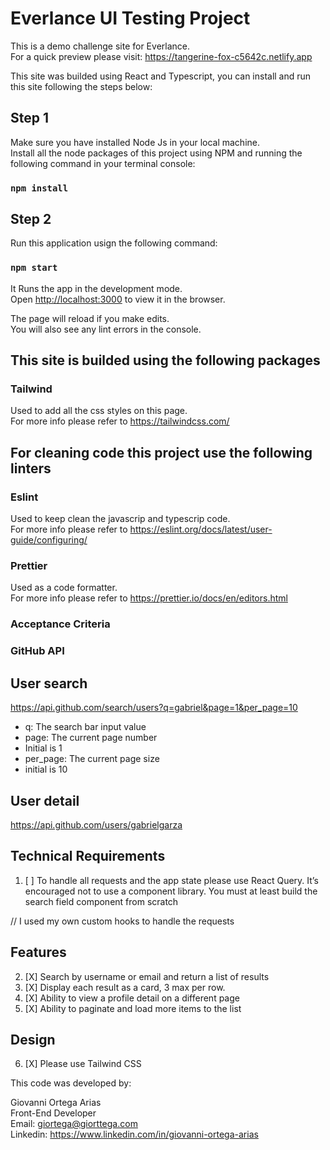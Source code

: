 # Everlance UI Testing Project

This is a demo challenge site for Everlance.\
For a quick preview please visit: https://tangerine-fox-c5642c.netlify.app

This site was builded using React and Typescript, you can install and run this site following the steps below:

## Step 1

Make sure you have installed Node Js in your local machine.\
Install all the node packages of this project using NPM and running the following command in your terminal console:
### `npm install`

## Step 2

Run this application usign the following command: 
### `npm start`

It Runs the app in the development mode.\
Open [http://localhost:3000](http://localhost:3000) to view it in the browser.

The page will reload if you make edits.\
You will also see any lint errors in the console.


## This site is builded using the following packages

### Tailwind

Used to add all the css styles on this page. \
For more info please refer to https://tailwindcss.com/

## For cleaning code this project use the following linters

### Eslint

Used to keep clean the javascrip and typescrip code.\
For more info please refer to https://eslint.org/docs/latest/user-guide/configuring/

### Prettier

Used as a code formatter.\
For more info please refer to https://prettier.io/docs/en/editors.html

### Acceptance Criteria

### GitHub API
## User search

https://api.github.com/search/users?q=gabriel&page=1&per_page=10

- q: The search bar input value
- page: The current page number
- Initial is 1
- per_page: The current page size
- initial is 10

## User detail

https://api.github.com/users/gabrielgarza

## Technical Requirements

1. [ ] To handle all requests and the app state please use React Query. 
It’s encouraged not to use a component library.
You must at least build the search field component from scratch

// I used my own custom hooks to handle the requests

## Features

2. [X] Search by username or email and return a list of results
3. [X] Display each result as a card, 3 max per row.
4. [X] Ability to view a profile detail on a different page
5. [X] Ability to paginate and load more items to the list

## Design

6. [X] Please use Tailwind CSS

This code was developed by:
 
Giovanni Ortega Arias\
Front-End Developer\
Email: giortega@giorttega.com\
Linkedin: https://www.linkedin.com/in/giovanni-ortega-arias